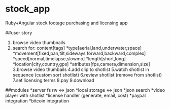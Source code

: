 # stock_app
Ruby+Angular stock footage purchasing and licensing app

##user story
1. browse video thumbnails
2. search for:  content[tags]
              *type[aerial,land,underwater,space]
              *movement[fixed,pan,tilt,sideways,forward,backward,complex]
              *speed[normal,timelapse,slowmo]
              *length[short,long]
              *location[city,country,gps]
              *atributes[fps,camera,dimension,size]
3.browse video thumbails
4.add clip to shotlist
5.watch shotlist in sequence (custom sort shotlist)
6.review shotlist (remove from shotlist)
7.set licensing terms
8.pay
9.download


##modules
*server fs rw <=> json
*local storage <=> json
*json search
*video player with shotlist
*license handler (generate, email, cost)
*paypal integration
*bitcoin integration
